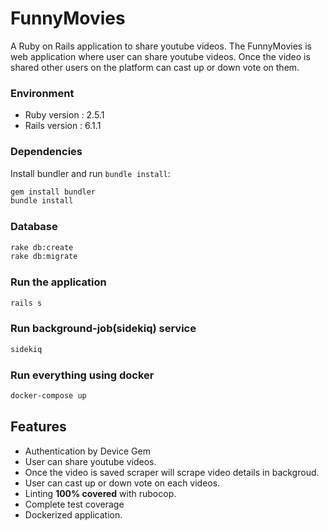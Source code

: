 # FunnyMovies
A Ruby on Rails application to share youtube videos. The FunnyMovies is web application where user can share youtube videos. Once the video is shared other users on the platform can cast up or down vote on them.

### Environment
* Ruby version : 2.5.1
* Rails version : 6.1.1

### Dependencies
Install bundler and run `bundle install`:
```bash
gem install bundler
bundle install
```
### Database
```bash
rake db:create
rake db:migrate
```
### Run the application
```bash
rails s
```
### Run background-job(sidekiq) service
```bash
sidekiq
```

### Run everything using docker
```bash
docker-compose up
```

## Features
- Authentication by Device Gem
- User can share youtube videos.
- Once the video is saved scraper will scrape video details in backgroud.
- User can cast up or down vote on each videos.
- Linting **100% covered** with rubocop.
- Complete test coverage
- Dockerized application.